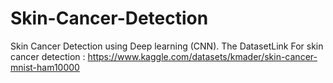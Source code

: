 # Skin-Cancer-Detection
Skin Cancer Detection using Deep learning (CNN). The DatasetLink For skin cancer detection : https://www.kaggle.com/datasets/kmader/skin-cancer-mnist-ham10000
